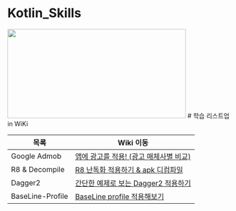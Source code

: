 # Kotlin_Skills
<img src="https://images.velog.io/images/haero_kim/post/212f9167-e32d-41f1-be80-0e6bc12c6cf8/general.png" width="400" height="200"/>
# 학습 리스트업 in WiKi

| 목록 | Wiki 이동 |
| ------ | ------ |
| Google Admob | [앱에 광고를 적용! (광고 매체사별 비교)](https://github.com/rlaxogus0522/Kotlin_Skills/wiki/앱에%C2%A0광고를-적용!-(광고-매체사별-비교)) |
| R8 & Decompile | [R8 난독화 적용하기 & apk 디컴파일](https://github.com/rlaxogus0522/Kotlin_Skills/wiki/R8-난독화-적용하기-&-apk-디컴파일) |
| Dagger2 | [간단한 예제로 보는 Dagger2 적용하기](https://github.com/rlaxogus0522/Kotlin_Skills/wiki/%5BDagger2%5D-간단한-예제로-보는-Dagger2-적용하기!) |
| BaseLine-Profile | [BaseLine profile 적용해보기](https://github.com/rlaxogus0522/Kotlin_Skills/wiki/%5BBaseLine-Profile%5D-App-성능-개선) |
